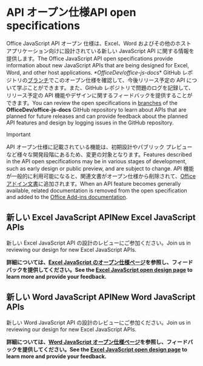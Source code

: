 # <a name="api-open-specifications"></a><span data-ttu-id="38035-101">API オープン仕様</span><span class="sxs-lookup"><span data-stu-id="38035-101">API open specifications</span></span>

<span data-ttu-id="38035-102">Office JavaScript API オープン 仕様は、Excel、Word およびその他のホスト アプリケーション向けに設計されている新しい JavaScript API に関する情報を提供します。</span><span class="sxs-lookup"><span data-stu-id="38035-102">The Office JavaScript API open specifications provide information about new JavaScript APIs that are being designed for Excel, Word, and other host applications.</span></span> <span data-ttu-id="38035-103"> *\*OfficeDev/office-js-docs** GitHub レポジトリの[ブランチ](https://github.com/OfficeDev/office-js-docs/branches/all)でこのオープン仕様を確認して、今後リリース予定の API について学ぶことができます。また、GitHub レポジトリで問題のログを記録して、リリース予定の API 機能やデザインに関するフィードバックを提供することができます。</span><span class="sxs-lookup"><span data-stu-id="38035-103">You can review the open specifications in [branches](https://github.com/OfficeDev/office-js-docs/branches/all) of the **OfficeDev/office-js-docs** GitHub repository to learn about APIs that are planned for future releases and can provide feedback about the planned API features and design by logging issues in the GitHub repository.</span></span>

> [!IMPORTANT]
> <span data-ttu-id="38035-104">API オープン仕様に記載されている機能は、初期設計やパブリック プレビューなど様々な開発段階にあるため、変更の対象となります。</span><span class="sxs-lookup"><span data-stu-id="38035-104">Features described in the API open specifications may be in various stages of development, such as early design or public preview, and are subject to change.</span></span> <span data-ttu-id="38035-105">API 機能が一般的に利用可能になると、関連文書がオープン仕様から削除されて、[Office アドイン文書](https://docs.microsoft.com/office/dev/add-ins/)に追加されます。</span><span class="sxs-lookup"><span data-stu-id="38035-105">When an API feature becomes generally available, related documentation is removed from the open specification and added to the [Office Add-ins documentation](https://docs.microsoft.com/office/dev/add-ins/).</span></span> 

## <a name="new-excel-javascript-apis"></a><span data-ttu-id="38035-106">新しい Excel JavaScript API</span><span class="sxs-lookup"><span data-stu-id="38035-106">New Excel JavaScript APIs</span></span>

<span data-ttu-id="38035-107">新しい Excel JavaScript API の設計のレビューにご参加ください。</span><span class="sxs-lookup"><span data-stu-id="38035-107">Join us in reviewing our design for new Excel JavaScript APIs.</span></span> 

<span data-ttu-id="38035-108">**詳細については、[Excel JavaScript のオープン仕様ページ](https://github.com/OfficeDev/office-js-docs/tree/ExcelJs_OpenSpec)を参照し、フィードバックを提供してください。**</span><span class="sxs-lookup"><span data-stu-id="38035-108">**See the [Excel JavaScript open design page](https://github.com/OfficeDev/office-js-docs/tree/ExcelJs_OpenSpec) to learn more and provide your feedback.**</span></span>

## <a name="new-word-javascript-apis"></a><span data-ttu-id="38035-109">新しい Word JavaScript API</span><span class="sxs-lookup"><span data-stu-id="38035-109">New Word JavaScript APIs</span></span>

<span data-ttu-id="38035-110">新しい Word JavaScript API の設計のレビューにご参加ください。</span><span class="sxs-lookup"><span data-stu-id="38035-110">Join us in reviewing our design for new Excel JavaScript APIs.</span></span> 

<span data-ttu-id="38035-111">**詳細については、[Word JavaScript オープン仕様ページ](https://github.com/OfficeDev/office-js-docs/tree/WordJs_OpenSpec)を参照し、フィードバックを提供してください。**</span><span class="sxs-lookup"><span data-stu-id="38035-111">**See the [Excel JavaScript open design page](https://github.com/OfficeDev/office-js-docs/tree/WordJs_OpenSpec) to learn more and provide your feedback.**</span></span>